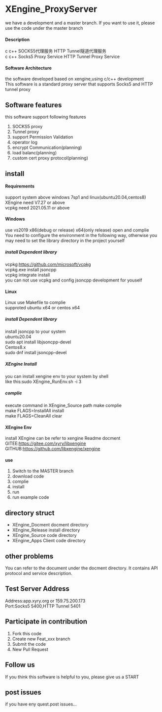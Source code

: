 # XEngine_ProxyServer
we have a development and a master branch. If you want to use it, please use the code under the master branch

#### Description
c c++ SOCKS5代理服务 HTTP Tunnel隧道代理服务  
c c++ Socks5 Proxy Service HTTP Tunnel Proxy Service  

#### Software Architecture
the software developed based on xengine,using c/c++ development  
This software is a standard proxy server that supports Socks5 and HTTP tunnel proxy  

## Software features
this software support following features  
1. SOCKS5 proxy  
2. Tunnel proxy  
3. support Permission Validation  
4. operator log  
5. encrypt Communication(planning)  
6. load balanc(planning)  
7. custom cert proxy protocol(planning)  

## install

#### Requirements  
support system above windows 7sp1 and linux(ubuntu20.04,centos8)  
XEngine need V7.27 or above  
vcpkg need 2021.05.11 or above  

#### Windows
use vs2019 x86(debug or release) x64(only release) open and complie  
You need to configure the environment in the following way, otherwise you may need to set the library directory in the project yourself  

##### install Dependent library
vcpkg:https://github.com/microsoft/vcpkg   
vcpkg.exe install jsoncpp  
vcpkg integrate install  
you can not use vcpkg and config jsoncpp development for youself   

#### Linux
Linux use Makefile to complie  
supproted ubuntu x64 or centos x64     

##### install Dependent library
install jsoncpp to your system  
ubuntu20.04  
sudo apt install libjsoncpp-devel  
Centos8.x  
sudo dnf install jsoncpp-devel  

##### XEngine Install
you can install xengine env to your system by shell   
like this:sudo XEngine_RunEnv.sh -i 3  
##### complie
execute command in XEngine_Source path
make complie  
make FLAGS=InstallAll install  
make FLAGS=CleanAll clear  

#### XEngine Env
install XEngine can be refer to xengine Readme docment  
GITEE:https://gitee.com/xyry/libxengine  
GITHUB:https://github.com/libxengine/xengine  

#### use

1.  Switch to the MASTER branch
2.  download code
3.  complie
4.  install
5.  run
6.  run example code  

## directory struct
- XEngine_Docment  docment directory  
- XEngine_Release  install directory  
- XEngine_Source   code    directory  
- XEngine_Apps     Client code directory  

## other problems   
You can refer to the document under the docment directory. It contains API protocol and service description.  

## Test Server Address
Address:app.xyry.org or 159.75.200.173  
Port:Socks5 5400,HTTP Tunnel 5401  

## Participate in contribution

1. Fork this code
2. Create new Feat_xxx branch
3. Submit the code
4. New Pull Request

## Follow us
If you think this software is helpful to you, please give us a START

## post issues

if you have eny quest.post issues...